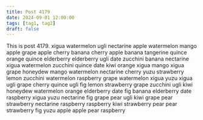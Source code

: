 ```yaml
---
title: Post 4179
date: 2024-09-01 12:00:00
tags: [tag1, tag2]
draft: false
---
```

This is post 4179.
xigua
watermelon
ugli
nectarine
apple
watermelon
mango
apple
grape
apple
cherry
banana
cherry
apple
banana
tangerine
quince
orange
quince
elderberry
elderberry
ugli
date
zucchini
banana
nectarine
xigua
watermelon
zucchini
quince
date
kiwi
orange
xigua
mango
xigua
grape
honeydew
mango
watermelon
nectarine
cherry
yuzu
strawberry
lemon
zucchini
watermelon
raspberry
grape
watermelon
xigua
yuzu
xigua
ugli
grape
cherry
quince
ugli
fig
lemon
strawberry
grape
zucchini
ugli
kiwi
honeydew
watermelon
orange
elderberry
date
fig
banana
elderberry
date
raspberry
xigua
yuzu
nectarine
fig
grape
pear
ugli
kiwi
grape
pear
strawberry
nectarine
raspberry
raspberry
kiwi
strawberry
pear
pear
strawberry
fig
yuzu
apple
apple
pear
raspberry
